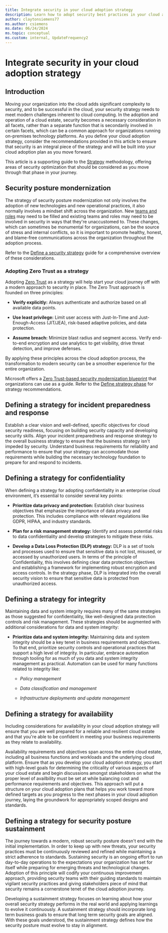 ```yaml
---
title: Integrate security in your cloud adoption strategy
description: Learn how to adopt security best practices in your cloud adoption strategy
author: claytonsiemens77
ms.author: csiemens
ms.date: 06/24/2024
ms.topic: conceptual
ms.custom: internal, UpdateFrequency2
---
```


# Integrate security in your cloud adoption strategy

## Introduction

Moving your organization into the cloud adds significant complexity to security, and to be successful in the cloud, your security strategy needs to meet modern challenges inherent to cloud computing. In the adoption and operation of a cloud estate, security becomes a necessary consideration in all facets, rather than a separate function that is secondarily involved in certain facets, which can be a common approach for organizations running on-premises technology platforms. As you define your cloud adoption strategy, consider the recommendations provided in this article to ensure that security is an integral piece of the strategy and will be built into your cloud adoption plan as you move forward.

This article is a supporting guide to the [Strategy](../strategy) methodology, offering areas of security optimization that should be considered as you move through that phase in your journey.

## Security posture mondernization 

The strategy of security posture modernization not only involves the adoption of new technologies and new operational practices, it also normally involves a mindset shift across the organization. New [teams and roles](./refresh-teams-and-roles.md) may need to be filled and existing teams and roles may need to be involved in security in ways that they're unaccustomed to. These changes, which can sometimes be monumental for organizations, can be the source of stress and internal conflicts, so it is important to promote healthy, honest, and blame-free communications across the organization throughout the adoption process.

Refer to the [Define a security strategy](../strategy/define-security-strategy.md) guide for a comprehensive overview of these considerations.

### Adopting Zero Trust as a strategy

Adopting [Zero Trust](/security/zero-trust/zero-trust-overview) as a strategy will help start your cloud journey off with a modern approach to security in place. The Zero Trust approach is founded on three principles:

- **Verify explicitly:** Always authenticate and authorize based on all available data points.

- **Use least privilege:** Limit user access with Just-In-Time and Just-Enough-Access (JIT/JEA), risk-based adaptive policies, and data protection.

- **Assume breach:** Minimize blast radius and segment access. Verify end-to-end encryption and use analytics to get visibility, drive threat detection, and improve defenses.

By applying these principles across the cloud adoption process, the transformation to modern security can be a smoother experience for the entire organization.

Microsoft offers a [Zero Trust-based security modernization blueprint](/security/zero-trust/adopt/rapidly-modernize-security-posture) that organizations can use as a guide. Refer to the [Define strategy phase](/security/zero-trust/adopt/rapidly-modernize-security-posture#define-strategy-phase) for strategy recommendations.

## Defining a strategy for incident preparedness and response

Establish a clear vision and well-defined, specific objectives for cloud security readiness, focusing on building security capacity and developing security skills. Align your incident preparedness and response strategy to the overall business strategy to ensure that the business strategy isn't impeded by security. Understand business requirements for reliability and performance to ensure that your strategy can accomodate those requirements while building the necessary technology foundation to prepare for and respond to incidents.

## Defining a strategy for confidentiality

When defining a strategy for adopting confidentiality in an enterprise cloud environment, it’s essential to consider several key points:

- **Prioritize data privacy and protection:** Establish clear business objectives that emphasize the importance of data privacy and protection. This includes compliance with relevant regulations like GDPR, HIPAA, and industry standards.

- **Plan for a risk management strategy:** Identify and assess potential risks to data confidentiality and develop strategies to mitigate these risks.

- **Develop a Data Loss Protection (DLP) strategy:** DLP is a set of tools and processes used to ensure that sensitive data is not lost, misused, or accessed by unauthorized users. In terms of the principle of Confidentiality, this involves defining clear data protection objectives and establishing a framework for implementing robust encryption and access controls. In the strategy phase, DLP is integrated into the overall security vision to ensure that sensitive data is protected from unauthorized access.

## Defining a strategy for integrity

Maintaining data and system integrity requires many of the same strategies as those suggested for confidentiality, like well-designed data protection controls and risk management. These strategies should be augmented with additional considerations for data and system integrity:

- **Prioritize data and system integrity:** Maintaining data and system integrity should be a key tenet in business requirements and objectives. To that end, prioritize security controls and operational practices that support a high level of integrity. In particular, embrace automation through tooling for as much of you data and system integrity management as practical. Automation can be used for many functions related to integrity like:

    - *Policy management*

    - *Data classification and management*

    - *Infrastructure deployments and update management*

## Defining a strategy for availability

Including considerations for availability in your cloud adoption strategy will ensure that you are well prepared for a reliable and resilient cloud estate and that you're able to be confident in meeting your business requirements as they relate to availability.

Availability requirements and objectives span across the entire cloud estate, including all business functions and workloads and the underlying cloud platform. Ensure that as you develop your cloud adoption strategy, you start with high-level goals for determining the criticality of various aspects of your cloud estate and begin discussions amongst stakeholders on what the proper level of availbility must be set at while balancing cost and performance requirements and objectives.  This approach will put a structure on your cloud adoption plans that helps you work toward more defined targets as you progress to the next phases in your cloud adoption journey, laying the groundwork for appropriately scoped designs and standards.

## Defining a strategy for security posture sustainment

The journey towards a modern, robust security posture doesn't end with the initial implementation. In order to keep up with new threats, your security practices must be continuously reviewed and refined while maintaining a strict adherence to standards. Sustaining security is an ongoing effort to run day-to-day operations to the expectations your organization has set for itself while preparing for emerging threats and technological changes. Adoption of this principle will codify your continuous improvement approach, providing security teams with their guiding standards to maintain vigilant security practices and giving stakeholders piece of mind that security remains a cornerstone tenet of the cloud adoption journey. 

Developing a sustainment strategy focuses on learning about how your overall security strategy performs in the real world and applying learnings to evolve it continuously. A sustainment strategy should incorporate long term business goals to ensure that long term security goals are aligned. With these goals understood, the sustainment strategy defines how the security posture must evolve to stay in alignment.